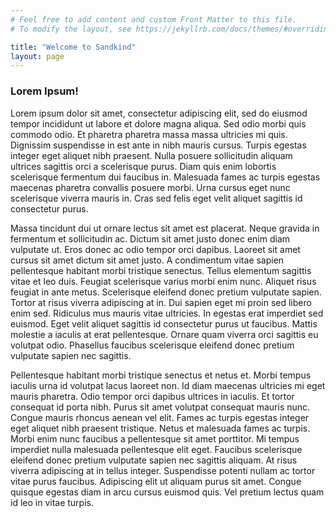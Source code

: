 ```yaml
---
# Feel free to add content and custom Front Matter to this file.
# To modify the layout, see https://jekyllrb.com/docs/themes/#overriding-theme-defaults

title: "Welcome to Sandkind"
layout: page
---
```


### Lorem Ipsum!

Lorem ipsum dolor sit amet, consectetur adipiscing elit, sed do eiusmod tempor incididunt ut labore et dolore magna aliqua. Sed odio morbi quis commodo odio. Et pharetra pharetra massa massa ultricies mi quis. Dignissim suspendisse in est ante in nibh mauris cursus. Turpis egestas integer eget aliquet nibh praesent. Nulla posuere sollicitudin aliquam ultrices sagittis orci a scelerisque purus. Diam quis enim lobortis scelerisque fermentum dui faucibus in. Malesuada fames ac turpis egestas maecenas pharetra convallis posuere morbi. Urna cursus eget nunc scelerisque viverra mauris in. Cras sed felis eget velit aliquet sagittis id consectetur purus.

Massa tincidunt dui ut ornare lectus sit amet est placerat. Neque gravida in fermentum et sollicitudin ac. Dictum sit amet justo donec enim diam vulputate ut. Eros donec ac odio tempor orci dapibus. Laoreet sit amet cursus sit amet dictum sit amet justo. A condimentum vitae sapien pellentesque habitant morbi tristique senectus. Tellus elementum sagittis vitae et leo duis. Feugiat scelerisque varius morbi enim nunc. Aliquet risus feugiat in ante metus. Scelerisque eleifend donec pretium vulputate sapien. Tortor at risus viverra adipiscing at in. Dui sapien eget mi proin sed libero enim sed. Ridiculus mus mauris vitae ultricies. In egestas erat imperdiet sed euismod. Eget velit aliquet sagittis id consectetur purus ut faucibus. Mattis molestie a iaculis at erat pellentesque. Ornare quam viverra orci sagittis eu volutpat odio. Phasellus faucibus scelerisque eleifend donec pretium vulputate sapien nec sagittis.

Pellentesque habitant morbi tristique senectus et netus et. Morbi tempus iaculis urna id volutpat lacus laoreet non. Id diam maecenas ultricies mi eget mauris pharetra. Odio tempor orci dapibus ultrices in iaculis. Et tortor consequat id porta nibh. Purus sit amet volutpat consequat mauris nunc. Congue mauris rhoncus aenean vel elit. Fames ac turpis egestas integer eget aliquet nibh praesent tristique. Netus et malesuada fames ac turpis. Morbi enim nunc faucibus a pellentesque sit amet porttitor. Mi tempus imperdiet nulla malesuada pellentesque elit eget. Faucibus scelerisque eleifend donec pretium vulputate sapien nec sagittis aliquam. At risus viverra adipiscing at in tellus integer. Suspendisse potenti nullam ac tortor vitae purus faucibus. Adipiscing elit ut aliquam purus sit amet. Congue quisque egestas diam in arcu cursus euismod quis. Vel pretium lectus quam id leo in vitae turpis.
